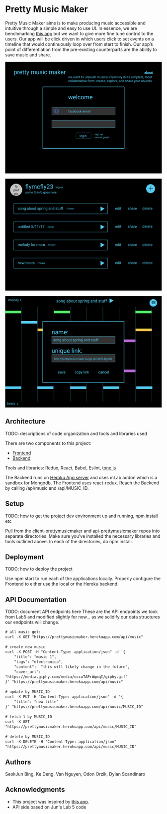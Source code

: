 # Pretty Music Maker

Pretty Music Maker aims is to make producing music accessible and intuitive through a simple and easy to use UI. In essence, we are benchmarking [this app](https://musiclab.chromeexperiments.com/Melody-Maker) but we want to give more fine tune control to the users. Our app will be click driven in which users click to set events on a timeline that would continuously loop over from start to finish. Our app’s point of differentiation from the pre-existing counterparts are the ability to save music and share.

![](./images/welcome%20page.png)

![](./images/user%20profile.png)

![](./images/editor.png)

## Architecture

TODO:  descriptions of code organization and tools and libraries used

There are two components to this project:
* [Frontend](https://github.com/dartmouth-cs52-17S/project-client-prettymusicmaker)
* [Backend](https://github.com/dartmouth-cs52-17S/project-api-prettymusicmaker)

Tools and libraries: Redux, React, Babel, Eslint, [tone.js](https://github.com/Tonejs/Tone.js/)

The Backend runs on [Heroku App server](https://prettymusicmaker.herokuapp.com) and uses mLab addon which is a sandbox for Mongodb. The Frontend uses react-redux. Reach the Backend by calling /api/music and /api/MUSIC_ID.

## Setup

TODO: how to get the project dev environment up and running, npm install etc

Pull from the [client-prettymusicmaker](https://github.com/dartmouth-cs52-17S/project-client-prettymusicmaker) and [api-prettymusicmaker](https://github.com/dartmouth-cs52-17S/project-api-prettymusicmaker) repos into separate directories. Make sure you've installed the necessary libraries and tools outlined above. In each of the directories, do npm install.


## Deployment

TODO: how to deploy the project

Use npm start to run each of the applications locally. Properly configure the Frontend to either use the local or the Heroku backend.

## API Documentation
TODO: document API endpoints here
These are the API endpoints we took from Lab5 and modified slightly for now... as we solidify our data structures our endpoints will change.
```
# all music get:
curl -X GET "https://prettymusicmaker.herokuapp.com/api/music"

# create new music
curl -X POST -H "Content-Type: application/json" -d '{
    "title": "music 1",
    "tags": "electronica",
    "content":  "this will likely change in the future",
    "cover_url": "https://media.giphy.com/media/uscuTAPrWqmqI/giphy.gif"
}' "https://prettymusicmaker.herokuapp.com/api/music"

# update by MUSIC_ID
curl -X PUT -H "Content-Type: application/json" -d '{
    "title": "new title"
}' "https://prettymusicmaker.herokuapp.com/api/music/MUSIC_ID"

# fetch 1 by MUSIC_ID
curl -X GET "https://prettymusicmaker.herokuapp.com/api/music/MUSIC_ID"

# delete by MUSIC_ID
curl -X DELETE -H "Content-Type: application/json" "https://prettymusicmaker.herokuapp.com/api/music/MUSIC_ID"
```

## Authors

SeokJun Bing,
Ke Deng,
Van Nguyen,
Odon Orzik,
Dylan Scandinaro

## Acknowledgments
* This project was inspired by [this app](https://musiclab.chromeexperiments.com/Melody-Maker).
* API side based on Jun's Lab 5 code

